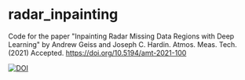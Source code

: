 # radar_inpainting
Code for the paper "Inpainting Radar Missing Data Regions with Deep Learning" by Andrew Geiss and Joseph C. Hardin. Atmos. Meas. Tech. (2021) Accepted. https://doi.org/10.5194/amt-2021-100

<a href="https://zenodo.org/badge/latestdoi/350891775"><img src="https://zenodo.org/badge/350891775.svg" alt="DOI"></a>
